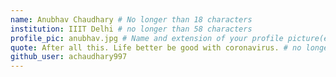 ```yaml
---
name: Anubhav Chaudhary # No longer than 18 characters
institution: IIIT Delhi # no longer than 58 characters
profile_pic: anubhav.jpg # Name and extension of your profile picture(ex. mona.png)
quote: After all this. Life better be good with coronavirus. # no longer than 100 characters
github_user: achaudhary997
---
```

